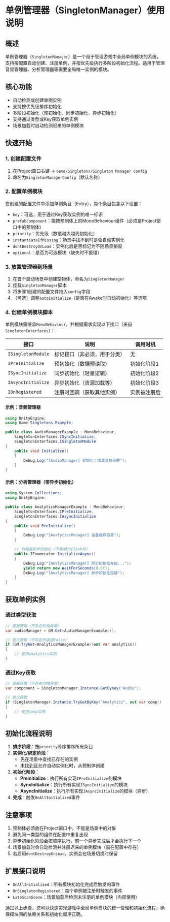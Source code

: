 ﻿# 单例管理器（SingletonManager）使用说明

## 概述
单例管理器（`SingletonManager`）是一个用于管理游戏中全局单例模块的系统，支持按配置自动创建、注册单例，并按优先级执行多阶段初始化流程。适用于管理音频管理器、分析管理器等需要全局唯一实例的模块。


## 核心功能
- 自动检测或创建单例实例
- 支持按优先级排序初始化
- 多阶段初始化（预初始化、同步初始化、异步初始化）
- 支持通过类型或Key获取单例实例
- 场景加载时自动检测迟来的单例模块


## 快速开始

### 1. 创建配置文件
1. 在Project窗口右键 -> `Game/Singletons/Singleton Manager Config`
2. 命名为`SingletonManagerConfig`（默认名称）


### 2. 配置单例模块
在创建的配置文件中添加单例条目（Entry），每个条目包含以下设置：
- `key`：可选，用于通过Key获取实例的唯一标识
- `prefabComponent`：拖拽预制体上的MonoBehaviour组件（必须是Project窗口中的预制体）
- `priority`：优先级（数值越大越先初始化）
- `instantiateIfMissing`：场景中找不到时是否自动实例化
- `dontDestroyOnLoad`：实例化后是否标记为不随场景销毁
- `optional`：是否为可选模块（缺失时不报错）


### 3. 放置管理器到场景
1. 在首个启动场景中创建空物体，命名为`SingletonManager`
2. 挂载`SingletonManager`脚本
3. 将步骤1创建的配置文件拖入`config`字段
4. （可选）调整`autoInitialize`（是否在Awake时自动初始化）等选项


### 4. 创建单例模块脚本
单例模块需继承`MonoBehaviour`，并根据需求实现以下接口（来自`SingletonInterfaces`）：

| 接口 | 说明 | 调用时机 |
|------|------|----------|
| `ISingletonModule` | 标记接口（非必须，用于分类） | 无 |
| `IPreInitialize` | 预初始化（数据预读取） | 初始化阶段1 |
| `ISyncInitialize` | 同步初始化（轻量逻辑） | 初始化阶段2 |
| `IAsyncInitialize` | 异步初始化（资源加载等） | 初始化阶段3 |
| `IOnRegistered` | 注册时回调（获取其他实例） | 实例被注册后 |


#### 示例：音频管理器
```csharp
using UnityEngine;
using Game.Singletons.Example;

public class AudioManagerExample : MonoBehaviour, 
    SingletonInterfaces.ISyncInitialize, 
    SingletonInterfaces.ISingletonModule
{
    public void Initialize()
    {
        Debug.Log("[AudioManager] 初始化：加载音频设置");
    }
}
```

#### 示例：分析管理器（带异步初始化）
```csharp
using System.Collections;
using UnityEngine;

public class AnalyticsManagerExample : MonoBehaviour,
    SingletonInterfaces.IPreInitialize,
    SingletonInterfaces.IAsyncInitialize
{
    public void PreInitialize()
    {
        Debug.Log("[AnalyticsManager] 准备缓存目录");
    }

    // 协程版异步初始化（不使用UniTask时）
    public IEnumerator InitializeAsync()
    {
        Debug.Log("[AnalyticsManager] 异步初始化开始...");
        yield return new WaitForSeconds(0.8f);
        Debug.Log("[AnalyticsManager] 异步初始化完成");
    }
}
```


## 获取单例实例

### 通过类型获取
```csharp
// 直接获取（不存在时抛异常）
var audioManager = GM.Get<AudioManagerExample>();

// 尝试获取（不存在时返回false）
if (GM.TryGet<AnalyticsManagerExample>(out var analytics))
{
    // 使用analytics实例
}
```

### 通过Key获取
```csharp
// 直接获取（不存在时抛异常）
var component = SingletonManager.Instance.GetByKey("Audio");

// 尝试获取
if (SingletonManager.Instance.TryGetByKey("Analytics", out var comp))
{
    // 使用comp实例
}
```


## 初始化流程说明
1. **排序阶段**：按`priority`降序排序所有条目
2. **实例化/绑定阶段**：
    - 先在场景中查找已存在的实例
    - 未找到且允许自动实例化时，从预制体创建
3. **初始化阶段**：
    - **PreInitialize**：执行所有实现`IPreInitialize`的模块
    - **SyncInitialize**：执行所有实现`ISyncInitialize`的模块
    - **AsyncInitialize**：执行所有实现`IAsyncInitialize`的模块（异步）
4. **完成**：触发`OnAllInitialized`事件


## 注意事项
1. 预制体必须放在Project窗口中，不能是场景中的对象
2. 避免同一类型的组件在配置中重复出现
3. 异步初始化阶段会按顺序执行，前一个异步完成后才会执行下一个
4. 场景加载时会自动检测并注册迟来的单例模块（需在配置中存在）
5. 若启用`dontDestroyOnLoad`，实例会在场景切换时保留


## 扩展接口说明
- `OnAllInitialized`：所有模块初始化完成后触发的事件
- `OnSingletonRegistered`：每个单例被注册时触发的事件
- `LateScanScene`：场景加载后检测未注册的单例模块（内部使用）


通过以上步骤，您可以快速实现游戏中全局单例模块的统一管理和初始化流程，确保模块间的依赖关系和初始化顺序正确。